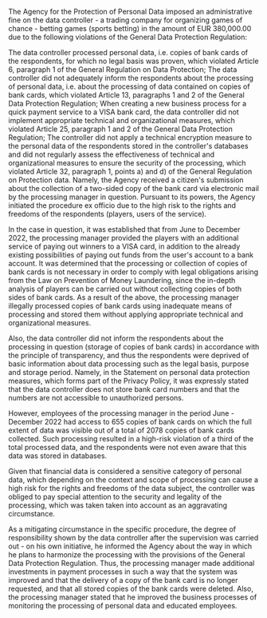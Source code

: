 The Agency for the Protection of Personal Data imposed an administrative fine on the data controller - a trading company for organizing games of chance - betting games (sports betting) in the amount of EUR 380,000.00 due to the following violations of the General Data Protection Regulation:

The data controller processed personal data, i.e. copies of bank cards of the respondents, for which no legal basis was proven, which violated Article 6, paragraph 1 of the General Regulation on Data Protection;
The data controller did not adequately inform the respondents about the processing of personal data, i.e. about the processing of data contained on copies of bank cards, which violated Article 13, paragraphs 1 and 2 of the General Data Protection Regulation;
When creating a new business process for a quick payment service to a VISA bank card, the data controller did not implement appropriate technical and organizational measures, which violated Article 25, paragraph 1 and 2 of the General Data Protection Regulation;
The controller did not apply a technical encryption measure to the personal data of the respondents stored in the controller's databases and did not regularly assess the effectiveness of technical and organizational measures to ensure the security of the processing, which violated Article 32, paragraph 1, points a) and d) of the General Regulation on Protection data.
Namely, the Agency received a citizen's submission about the collection of a two-sided copy of the bank card via electronic mail by the processing manager in question. Pursuant to its powers, the Agency initiated the procedure ex officio due to the high risk to the rights and freedoms of the respondents (players, users of the service).

In the case in question, it was established that from June to December 2022, the processing manager provided the players with an additional service of paying out winners to a VISA card, in addition to the already existing possibilities of paying out funds from the user's account to a bank account. It was determined that the processing or collection of copies of bank cards is not necessary in order to comply with legal obligations arising from the Law on Prevention of Money Laundering, since the in-depth analysis of players can be carried out without collecting copies of both sides of bank cards. As a result of the above, the processing manager illegally processed copies of bank cards using inadequate means of processing and stored them without applying appropriate technical and organizational measures.

Also, the data controller did not inform the respondents about the processing in question (storage of copies of bank cards) in accordance with the principle of transparency, and thus the respondents were deprived of basic information about data processing such as the legal basis, purpose and storage period. Namely, in the Statement on personal data protection measures, which forms part of the Privacy Policy, it was expressly stated that the data controller does not store bank card numbers and that the numbers are not accessible to unauthorized persons.

However, employees of the processing manager in the period June - December 2022 had access to 655 copies of bank cards on which the full extent of data was visible out of a total of 2078 copies of bank cards collected. Such processing resulted in a high-risk violation of a third of the total processed data, and the respondents were not even aware that this data was stored in databases.

Given that financial data is considered a sensitive category of personal data, which depending on the context and scope of processing can cause a high risk for the rights and freedoms of the data subject, the controller was obliged to pay special attention to the security and legality of the processing, which was taken taken into account as an aggravating circumstance.

As a mitigating circumstance in the specific procedure, the degree of responsibility shown by the data controller after the supervision was carried out - on his own initiative, he informed the Agency about the way in which he plans to harmonize the processing with the provisions of the General Data Protection Regulation. Thus, the processing manager made additional investments in payment processes in such a way that the system was improved and that the delivery of a copy of the bank card is no longer requested, and that all stored copies of the bank cards were deleted. Also, the processing manager stated that he improved the business processes of monitoring the processing of personal data and educated employees.
